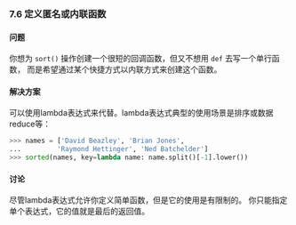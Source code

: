 ### 7.6 定义匿名或内联函数

#### 问题

你想为 `sort()` 操作创建一个很短的回调函数，但又不想用 `def` 去写一个单行函数， 而是希望通过某个快捷方式以内联方式来创建这个函数。

#### 解决方案

可以使用lambda表达式来代替。lambda表达式典型的使用场景是排序或数据reduce等：

```python
>>> names = ['David Beazley', 'Brian Jones',
...         'Raymond Hettinger', 'Ned Batchelder']
>>> sorted(names, key=lambda name: name.split()[-1].lower())
```

#### 讨论

尽管lambda表达式允许你定义简单函数，但是它的使用是有限制的。 你只能指定单个表达式，它的值就是最后的返回值。
